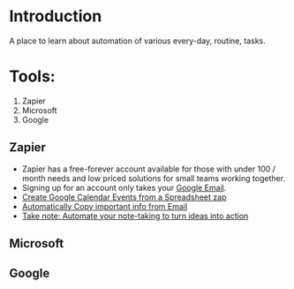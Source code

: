# Introduction
A place to learn about automation of various every-day, routine, tasks. 

# Tools: 
1.  Zapier
2.  Microsoft 
3.  Google 

## Zapier 
*  Zapier has a free-forever account available for those with under 100 / month needs and low priced solutions for small teams working together.  
*  Signing up for an account only takes your [Google Email](https://zapier.com/sign-up/).
*  [Create Google Calendar Events from a Spreadsheet zap](https://zapier.com/blog/how-to-create-calendar-events-from-spreadsheet-tutorial/)
*  [Automatically Copy important info from Email](https://zapier.com/blog/email-parser-guide/)
*  [Take note: Automate your note-taking to turn ideas into action](https://zapier.com/blog/automate-note-taking/)


## Microsoft 

## Google 
